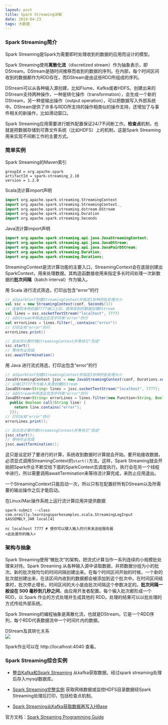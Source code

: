 ```yaml
---
layout: post
title: Spark Streaming详解
date: 2019-04-23
tags: 大数据
---  
```

### Spark Streaming简介
Spark Streaming是Spark为需要即时处理收到的数据的应用而设计的模型。     

Spark Streaming使用**离散化流**（discretized stream）作为抽象表示，即DStream。DStream是随时间推移而收到的数据的序列。在内部，每个时间区间收到的数据都作为RDD存在，而DStream是由这些RDD所组成的序列。    

DStream可以从各种输入源创建，比如Flume、Kafka或者HDFS。创建出来的DStream支持两种操作，一种是转化操作（transformation），会生成一个新的DStream，另一种是输出操作（output operation），可以把数据写入外部系统中。DStream提供了许多与RDD所支持的操作相类似的操作支持，还增加了与事件相关的新操作，比如滑动窗口。    

Spark Streaming应用需要进行额外配置保证24/7不间断工作。**检查点**机制，也就是把数据存储到可靠文件系统（比如HDFS）上的机制，这是Spark Streaming用来实现不间断工作的主要方式。     

### 简单实例
Spark Streaming的Maven索引
```
groupId = org.apache.spark
artifactId = spark-streaming_2.10
version = 1.2.0
```
Scala流计算import声明    
```scala
import org.apache.spark.streaming.StreamingContext
import org.apache.spark.streaming.StreamingContext._
import org.apache.spark.streaming.dstream.DStream
import org.apache.spark.streaming.Duration
import org.apache.spark.streaming.Seconds
```
Java流计算import声明    
```java
import org.apache.spark.streaming.api.java.JavaStreamingContext;
import org.apache.spark.streaming.api.java.JavaDStream;
import org.apache.spark.streaming.api.java.JavaPairDStream;
import org.apache.spark.streaming.Duration;
import org.apache.spark.streaming.Durations;
```

StreamingContext是流计算功能的主要入口，StreamingContext会在底层创建出SparkContext，用来处理数据。其构造函数接收用来指定多长时间处理一次新数据的**批次间隔**（batch interval）作为输入。    

用 Scala 进行流式筛选，打印出包含“error”的行
```scala
// 从SparkConf创建StreamingContext并指定1秒钟的批处理大小
val ssc = new StreamingContext(conf, Seconds(1))
// 连接到本地机器7777端口上后，使用收到的数据创建DStream
val lines = ssc.socketTextStream("localhost", 7777)
// 从DStream中筛选出包含字符串"error"的行
val errorLines = lines.filter(_.contains("error"))
// 打印出有"error"的行
errorLines.print()

// 启动流计算环境StreamingContext并等待它"完成"
ssc.start()
// 等待作业完成
ssc.awaitTermination()
```

用 Java 进行流式筛选，打印出包含“error”的行
```java
// 从SparkConf创建StreamingContext并指定1秒钟的批处理大小
JavaStreamingContext jssc = new JavaStreamingContext(conf, Durations.seconds(1));
// 以端口7777作为输入来源创建DStream
JavaDStream<String> lines = jssc.socketTextStream("localhost", 7777);
// 从DStream中筛选出包含字符串"error"的行
JavaDStream<String> errorLines = lines.filter(new Function<String, Boolean>() {
  public Boolean call(String line) {
    return line.contains("error");
  }});
// 打印出有"error"的行
errorLines.print();

// 启动流计算环境StreamingContext并等待它"完成"
jssc.start();
// 等待作业完成
jssc.awaitTermination();
```

这只是设定好了要进行的计算，系统收到数据时计算就会开始。要开始接收数据，必须显式调用StreamingContext的`start()`方法。这样，Spark Streaming就会开始把Spark作业不断交给下面的SparkContext去调度执行。执行会在另一个线程中进行，所以需要调用awaitTermination来等待流计算完成，来防止应用退出。    

一个StreamingContext只能启动一次，所以只有在配置好所有DStream以及所需要的输出操作之后才能启动。    

在Linux/Mac操作系统上运行流计算应用并提供数据
```shell
spark-submit --class com.oreilly.learningsparkexamples.scala.StreamingLogInput $ASSEMBLY_JAR local[4]

nc localhost 7777 # 使你可以键入输入的行来发送给服务器
<此处是你的输入>
```

### 架构与抽象
Spark Streaming使用“微批次”的架构，把流式计算当作一系列连续的小规模批处理来对待。Spark Streaming 从各种输入源中读取数据，并把数据分组为小的批次。新的批次按均匀的时间间隔创建出来。在每个时间区间开始的时候，一个新的批次就创建出来，在该区间内收到的数据都会被添加到这个批次中。在时间区间结束时，批次停止增长。时间区间的大小是由批次间隔这个参数决定的。**批次间隔一般设在 500 毫秒到几秒之间**，由应用开发者配置。每个输入批次都形成一个 RDD，以 Spark 作业的方式处理并生成其他的 RDD。处理的结果可以以批处理的方式传给外部系统。    

Spark Streaming的编程抽象是离散化流，也就是DStream。它是一个RDD序列，每个RDD代表数据流中一个时间片内的数据。    

DStream及其转化关系    
![](https://jacky-wangjj.github.io/images/blog/machine-learning/spark-streaming-DStream-eg-1.png#pic_center)    

Spark作业可以在 http://localhost:4040 查看。    

### Spark Streaming综合实例
- [整合Kafka和Spark Streaming](https://cloud.tencent.com/developer/article/1017077) 从kafka获取数据，经过spark streaming处理后存入mysql数据库。        

- [Spark Streaming完整实例](https://blog.csdn.net/awj321000/article/details/74223899) 获取网络数据或监控HDFS目录数据经Spark Streaming处理后打印，包括检查点机制。      

- [Spark Streaming从Kafka获取数据再写入HBase](https://forum.huawei.com/enterprise/zh/thread-451863.html)     

官方文档：[Spark Streaming Programming Guide](https://spark.apache.org/docs/0.9.1/streaming-programming-guide.html)    
